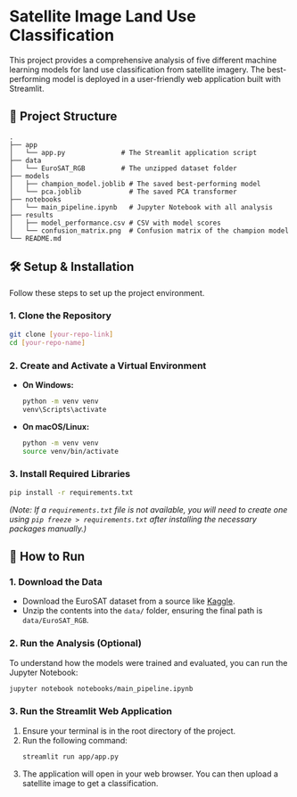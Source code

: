 # Satellite Image Land Use Classification

This project provides a comprehensive analysis of five different machine learning models for land use classification from satellite imagery. The best-performing model is deployed in a user-friendly web application built with Streamlit.

## 📂 Project Structure

```
.
├── app
│   └── app.py              # The Streamlit application script
├── data
│   └── EuroSAT_RGB         # The unzipped dataset folder
├── models
│   ├── champion_model.joblib # The saved best-performing model
│   └── pca.joblib            # The saved PCA transformer
├── notebooks
│   └── main_pipeline.ipynb   # Jupyter Notebook with all analysis
├── results
│   ├── model_performance.csv # CSV with model scores
│   └── confusion_matrix.png  # Confusion matrix of the champion model
└── README.md
```

## 🛠️ Setup & Installation

Follow these steps to set up the project environment.

### 1. Clone the Repository
```bash
git clone [your-repo-link]
cd [your-repo-name]
```

### 2. Create and Activate a Virtual Environment
*   **On Windows:**
    ```bash
    python -m venv venv
    venv\Scripts\activate
    ```
*   **On macOS/Linux:**
    ```bash
    python -m venv venv
    source venv/bin/activate
    ```

### 3. Install Required Libraries
```bash
pip install -r requirements.txt
```
*(Note: If a `requirements.txt` file is not available, you will need to create one using `pip freeze > requirements.txt` after installing the necessary packages manually.)*

## 🚀 How to Run

### 1. Download the Data
- Download the EuroSAT dataset from a source like [Kaggle](https://www.kaggle.com/datasets/apollo2506/eurosat-dataset).
- Unzip the contents into the `data/` folder, ensuring the final path is `data/EuroSAT_RGB`.

### 2. Run the Analysis (Optional)
To understand how the models were trained and evaluated, you can run the Jupyter Notebook:
```bash
jupyter notebook notebooks/main_pipeline.ipynb
```

### 3. Run the Streamlit Web Application
1.  Ensure your terminal is in the root directory of the project.
2.  Run the following command:
    ```bash
    streamlit run app/app.py
    ```
3.  The application will open in your web browser. You can then upload a satellite image to get a classification.